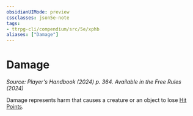 ```yaml
---
obsidianUIMode: preview
cssclasses: json5e-note
tags:
- ttrpg-cli/compendium/src/5e/xphb
aliases: ["Damage"]
---
```

# Damage
*Source: Player's Handbook (2024) p. 364. Available in the Free Rules (2024)* 

Damage represents harm that causes a creature or an object to lose [Hit Points](Misc%20Files/CLI/rules/variant-rules/hit-points-xphb.md).